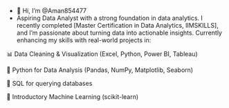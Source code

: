 - 👋 Hi, I’m @Aman854477
- Aspiring Data Analyst with a strong foundation in data analytics. I recently completed [Master Certification in Data Analytics, IIMSKILLS], and I’m passionate about turning data into actionable insights. Currently enhancing my skills with real-world projects in:

📊 Data Cleaning & Visualization (Excel, Python, Power BI, Tableau)

🐍 Python for Data Analysis (Pandas, NumPy, Matplotlib, Seaborn)

📂 SQL for querying databases

🤖 Introductory Machine Learning (scikit-learn)


